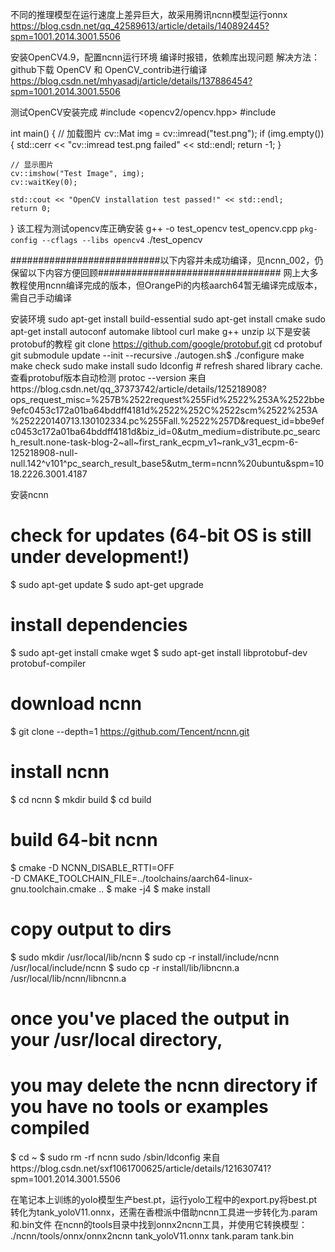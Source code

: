 不同的推理模型在运行速度上差异巨大，故采用腾讯ncnn模型运行onnx
https://blog.csdn.net/qq_42589613/article/details/140892445?spm=1001.2014.3001.5506

安装OpenCV4.9，配置ncnn运行环境
编译时报错，依赖库出现问题
解决方法：github下载 OpenCV 和 OpenCV_contrib进行编译
https://blog.csdn.net/mhyasadj/article/details/137886454?spm=1001.2014.3001.5506

测试OpenCV安装完成
#include <opencv2/opencv.hpp>
#include <iostream>

int main()
{
    // 加载图片
    cv::Mat img = cv::imread("test.png");
    if (img.empty())
    {
        std::cerr << "cv::imread test.png failed" << std::endl;
        return -1;
    }

    // 显示图片
    cv::imshow("Test Image", img);
    cv::waitKey(0);

    std::cout << "OpenCV installation test passed!" << std::endl;
    return 0;
}
该工程为测试opencv库正确安装
g++ -o test_opencv test_opencv.cpp `pkg-config --cflags --libs opencv4`
./test_opencv

###########################以下内容并未成功编译，见ncnn_002，仍保留以下内容方便回顾#################################
网上大多教程使用ncnn编译完成的版本，但OrangePi的内核aarch64暂无编译完成版本，需自己手动编译

安装环境
sudo apt-get install build-essential
sudo apt-get install cmake 
sudo apt-get install autoconf automake libtool curl make g++ unzip
以下是安装protobuf的教程
git clone https://github.com/google/protobuf.git
cd protobuf
git submodule update --init --recursive
./autogen.sh$ ./configure
make
make check
sudo make install
sudo ldconfig           # refresh shared library cache.
查看protobuf版本自动检测
protoc --version
来自https://blog.csdn.net/qq_37373742/article/details/125218908?ops_request_misc=%257B%2522request%255Fid%2522%253A%2522bbe9efc0453c172a01ba64bddff4181d%2522%252C%2522scm%2522%253A%252220140713.130102334.pc%255Fall.%2522%257D&request_id=bbe9efc0453c172a01ba64bddff4181d&biz_id=0&utm_medium=distribute.pc_search_result.none-task-blog-2~all~first_rank_ecpm_v1~rank_v31_ecpm-6-125218908-null-null.142^v101^pc_search_result_base5&utm_term=ncnn%20ubuntu&spm=1018.2226.3001.4187


安装ncnn
# check for updates (64-bit OS is still under development!)
$ sudo apt-get update
$ sudo apt-get upgrade
# install dependencies
$ sudo apt-get install cmake wget
$ sudo apt-get install libprotobuf-dev protobuf-compiler
# download ncnn
$ git clone --depth=1 https://github.com/Tencent/ncnn.git
# install ncnn
$ cd ncnn
$ mkdir build
$ cd build
# build 64-bit ncnn
$ cmake -D NCNN_DISABLE_RTTI=OFF \
-D CMAKE_TOOLCHAIN_FILE=../toolchains/aarch64-linux-gnu.toolchain.cmake ..
$ make -j4
$ make install
# copy output to dirs
$ sudo mkdir /usr/local/lib/ncnn
$ sudo cp -r install/include/ncnn /usr/local/include/ncnn
$ sudo cp -r install/lib/libncnn.a /usr/local/lib/ncnn/libncnn.a
# once you've placed the output in your /usr/local directory,
# you may delete the ncnn directory if you have no tools or examples compiled
 
$ cd ~
$ sudo rm -rf ncnn
sudo /sbin/ldconfig
来自https://blog.csdn.net/sxf1061700625/article/details/121630741?spm=1001.2014.3001.5506

在笔记本上训练的yolo模型生产best.pt，运行yolo工程中的export.py将best.pt转化为tank_yoloV11.onnx，还需在香橙派中借助ncnn工具进一步转化为.param和.bin文件
在ncnn的tools目录中找到onnx2ncnn工具，并使用它转换模型：
./ncnn/tools/onnx/onnx2ncnn tank_yoloV11.onnx tank.param tank.bin
